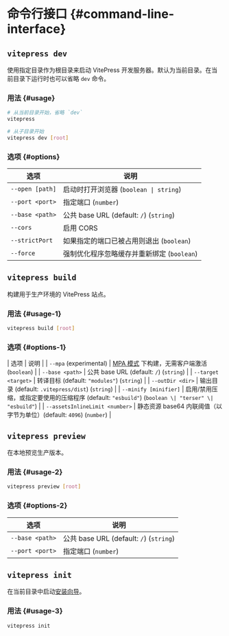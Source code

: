 # 命令行接口 {#command-line-interface}

## `vitepress dev`

使用指定目录作为根目录来启动 VitePress 开发服务器。默认为当前目录。在当前目录下运行时也可以省略 `dev` 命令。

### 用法 {#usage}

```sh
# 从当前目录开始，省略 `dev`
vitepress

# 从子目录开始
vitepress dev [root]
```

### 选项 {#options}

| 选项            | 说明                                       |
| --------------- | ------------------------------------------ |
| `--open [path]` | 启动时打开浏览器 (`boolean \| string`)     |
| `--port <port>` | 指定端口 (`number`)                        |
| `--base <path>` | 公共 base URL (default: `/`) (`string`)    |
| `--cors`        | 启用 CORS                                  |
| `--strictPort`  | 如果指定的端口已被占用则退出 (`boolean`)   |
| `--force`       | 强制优化程序忽略缓存并重新绑定 (`boolean`) |

## `vitepress build`

构建用于生产环境的 VitePress 站点。

### 用法 {#usage-1}

```sh
vitepress build [root]
```

### 选项 {#options-1}

| 选项 | 说明 |
| `--mpa` (experimental) | [MPA 模式](../guide/mpa-mode) 下构建，无需客户端激活 (`boolean`) |
| `--base <path>` | 公共 base URL (default: `/`) (`string`) |
| `--target <target>` | 转译目标 (default: `"modules"`) (`string`) |
| `--outDir <dir>` | 输出目录 (default: `.vitepress/dist`) (`string`) |
| `--minify [minifier]` | 启用/禁用压缩，或指定要使用的压缩程序 (default: `"esbuild"`) (`boolean \| "terser" \| "esbuild"`) |
| `--assetsInlineLimit <number>` | 静态资源 base64 内联阈值（以字节为单位）(default: `4096`) (`number`) |

## `vitepress preview`

在本地预览生产版本。

### 用法 {#usage-2}

```sh
vitepress preview [root]
```

### 选项 {#options-2}

| 选项            | 说明                                    |
| --------------- | --------------------------------------- |
| `--base <path>` | 公共 base URL (default: `/`) (`string`) |
| `--port <port>` | 指定端口 (`number`)                     |

## `vitepress init`

在当前目录中启动[安装向导](../guide/getting-started#setup-wizard)。

### 用法 {#usage-3}

```sh
vitepress init
```

